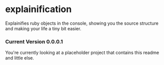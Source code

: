 # explainification #

Explainifies ruby objects in the console, showing you the source structure and making your life a tiny bit easier.

### Current Version 0.0.0.1 #

You're currently looking at a placeholder project that contains this readme and little else.

